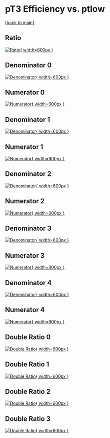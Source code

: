 # pT3 Efficiency vs. ptlow

[[back to main](./)]



## Ratio

[![Ratio](../mtv/var/pT3_vtr_321_1_eff_ptlow.png){ width=600px }](../mtv/var/pT3_vtr_321_1_eff_ptlow.pdf)

## Denominator 0

[![Denominator](../mtv/den/pT3_vtr_321_1_eff_ptlow_den0.png){ width=600px }](../mtv/den/pT3_vtr_321_1_eff_ptlow_den0.pdf)

## Numerator 0

[![Numerator](../mtv/num/pT3_vtr_321_1_eff_ptlow_num0.png){ width=600px }](../mtv/num/pT3_vtr_321_1_eff_ptlow_num0.pdf)

## Denominator 1

[![Denominator](../mtv/den/pT3_vtr_321_1_eff_ptlow_den1.png){ width=600px }](../mtv/den/pT3_vtr_321_1_eff_ptlow_den1.pdf)

## Numerator 1

[![Numerator](../mtv/num/pT3_vtr_321_1_eff_ptlow_num1.png){ width=600px }](../mtv/num/pT3_vtr_321_1_eff_ptlow_num1.pdf)

## Denominator 2

[![Denominator](../mtv/den/pT3_vtr_321_1_eff_ptlow_den2.png){ width=600px }](../mtv/den/pT3_vtr_321_1_eff_ptlow_den2.pdf)

## Numerator 2

[![Numerator](../mtv/num/pT3_vtr_321_1_eff_ptlow_num2.png){ width=600px }](../mtv/num/pT3_vtr_321_1_eff_ptlow_num2.pdf)

## Denominator 3

[![Denominator](../mtv/den/pT3_vtr_321_1_eff_ptlow_den3.png){ width=600px }](../mtv/den/pT3_vtr_321_1_eff_ptlow_den3.pdf)

## Numerator 3

[![Numerator](../mtv/num/pT3_vtr_321_1_eff_ptlow_num3.png){ width=600px }](../mtv/num/pT3_vtr_321_1_eff_ptlow_num3.pdf)

## Denominator 4

[![Denominator](../mtv/den/pT3_vtr_321_1_eff_ptlow_den4.png){ width=600px }](../mtv/den/pT3_vtr_321_1_eff_ptlow_den4.pdf)

## Numerator 4

[![Numerator](../mtv/num/pT3_vtr_321_1_eff_ptlow_num4.png){ width=600px }](../mtv/num/pT3_vtr_321_1_eff_ptlow_num4.pdf)

## Double Ratio 0

[![Double Ratio](../mtv/ratio/pT3_vtr_321_1_eff_ptlow_ratio0.png){ width=600px }](../mtv/ratio/pT3_vtr_321_1_eff_ptlow_ratio0.pdf)

## Double Ratio 1

[![Double Ratio](../mtv/ratio/pT3_vtr_321_1_eff_ptlow_ratio1.png){ width=600px }](../mtv/ratio/pT3_vtr_321_1_eff_ptlow_ratio1.pdf)

## Double Ratio 2

[![Double Ratio](../mtv/ratio/pT3_vtr_321_1_eff_ptlow_ratio2.png){ width=600px }](../mtv/ratio/pT3_vtr_321_1_eff_ptlow_ratio2.pdf)

## Double Ratio 3

[![Double Ratio](../mtv/ratio/pT3_vtr_321_1_eff_ptlow_ratio3.png){ width=600px }](../mtv/ratio/pT3_vtr_321_1_eff_ptlow_ratio3.pdf)

